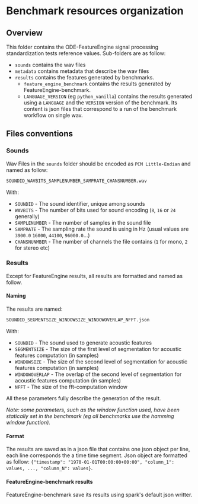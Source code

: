 # Benchmark resources organization

## Overview

This folder contains the ODE-FeatureEngine signal processing standardization tests reference values.
Sub-folders are as follow:

+ `sounds` contains the wav files
+ `metadata` contains metadata that describe the wav files
+ `results` contains the features generated by benchmarks.
  + `feature_engine_benchmark` contains the results generated by FeatureEngine-benchmark.
  + `LANGUAGE_VERSION` (eg `python_vanilla`) contains the results generated using a `LANGUAGE`
    and the `VERSION` version of the benchmark. Its content is json files that correspond to
    a run of the benchmark workflow on single wav.

## Files conventions

### Sounds

Wav Files in the `sounds` folder should be encoded as `PCM Little-Endian` and named as follow:

```bash
SOUNDID_WAVBITS_SAMPLENUMBER_SAMPRATE_CHANSNUMBER.wav
```

With:

+ `SOUNDID` - The sound identifier, unique among sounds
+ `WAVBITS` - The number of bits used for sound encoding (`8`, `16` or `24` generally)
+ `SAMPLENUMBER` - The number of samples in the sound file
+ `SAMPRATE` - The sampling rate the sound is using in Hz (usual values are `3900.0` `16000`, `44100`, `96000.0`...)
+ `CHANSNUNMBER` - The number of channels the file contains (`1` for mono, `2` for stereo etc)

### Results

Except for FeatureEngine results, all results are formatted and named as follow.

#### Naming

The results are named:

```bash
SOUNDID_SEGMENTSIZE_WINDOWSIZE_WINDOWOVERLAP_NFFT.json
```

With:

+ `SOUNDID` - The sound used to generate acoustic features
+ `SEGMENTSIZE` - The size of the first level of segmentation for acoustic features computation (in samples)
+ `WINDOWSIZE` - The size of the second level of segmentation for acoustic features computation (in samples)
+ `WINDOWOVERLAP` - The overlap of the second level of segmentation for acoustic features computation (in samples)
+ `NFFT` - The size of the fft-computation window

All these parameters fully describe the generation of the result.

_Note: some parameters, such as the window function used, have been statically set in the benchmark
(eg all benchmarks use the hamming window function)._

#### Format

The results are saved as in a json file that contains one json object per line,
each line corresponds the a time time segment. Json object are formatted as follow:
`{"timestamp": "1970-01-01T00:00:00+00:00", "column_1": values, ..., "column_N": values}`.


#### FeatureEngine-benchmark results

FeatureEngine-benchmark save its results using spark's default json writter.
